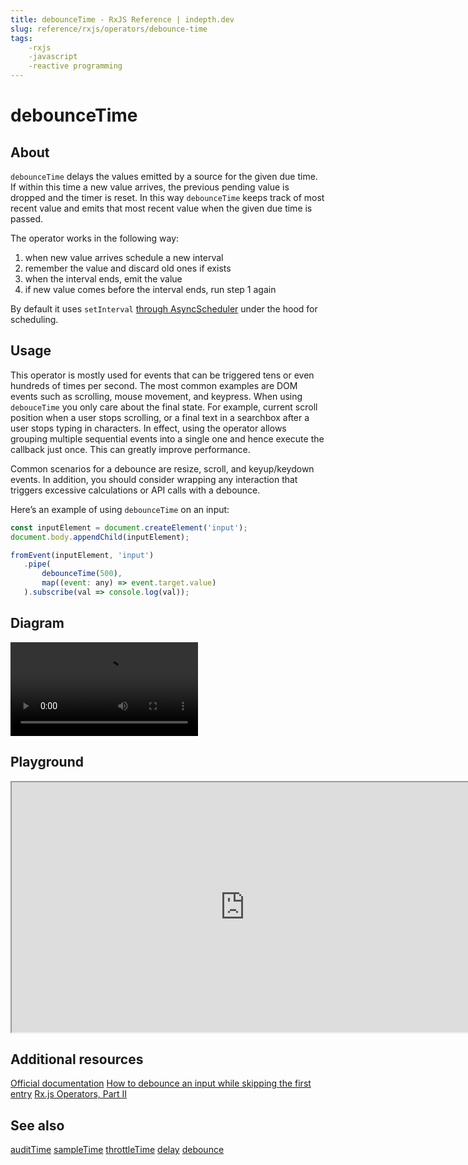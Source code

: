 ```yaml
---
title: debounceTime - RxJS Reference | indepth.dev
slug: reference/rxjs/operators/debounce-time
tags:
    -rxjs 
    -javascript 
    -reactive programming
---
```


# debounceTime

## About

`debounceTime` delays the values emitted by a source for the given due time. If within this time a new value arrives, the previous pending value is dropped and the timer is reset. In this way `debounceTime` keeps track of most recent value and emits that most recent value when the given due time is passed.

The operator works in the following way:
1. when new value arrives schedule a new interval
2. remember the value and discard old ones if exists
3. when the interval ends, emit the value
4. if new value comes before the interval ends, run step 1 again

By default it uses `setInterval` [through AsyncScheduler](https://github.com/ReactiveX/rxjs/blob/9b708613cb7687647dc43c5e15b821e17ccc23ef/src/internal/operators/debounceTime.ts#L64) under the hood for scheduling.

## Usage

This operator is mostly used for events that can be triggered tens or even hundreds of times per second. The most common examples are DOM events such as scrolling, mouse movement, and keypress. When using `debouceTime` you only care about the final state. For example, current scroll position when a user stops scrolling, or a final text in a searchbox after a user stops typing in characters. In effect, using the operator allows grouping multiple sequential events into a single one and hence execute the callback just once. This can greatly improve performance.

Common scenarios for a debounce are resize, scroll, and keyup/keydown events. In addition, you should consider wrapping any interaction that triggers excessive calculations or API calls with a debounce.

Here’s an example of using `debounceTime` on an input:

```javascript
const inputElement = document.createElement('input');
document.body.appendChild(inputElement);

fromEvent(inputElement, 'input')
   .pipe(
       debounceTime(500),
       map((event: any) => event.target.value)
   ).subscribe(val => console.log(val));
```

## Diagram

<video>
    <source src="https://images.indepth.dev/references/rxjs/debounce-time.mp4" type="video/mp4">
</video>

## Playground

<iframe src="https://stackblitz.com/edit/indepth-rxjs-debouncetime?embed=1&file=index.ts" height="400" width="745"></iframe>

## Additional resources

[Official documentation](https://rxjs-dev.firebaseapp.com/api/operators/debounceTime)
[How to debounce an input while skipping the first entry](https://indepth.dev/posts/1444/how-to-debounce-an-input-while-skipping-the-first-entry)
[Rx.js Operators, Part II](https://indepth.dev/posts/1445/rx-js-operators-part-ii)

## See also
[auditTime](https://indepth.dev/reference/rxjs/operators/audit-time)
[sampleTime](https://indepth.dev/reference/rxjs/operators/sample-time)
[throttleTime](https://indepth.dev/reference/rxjs/operators/throttle-time)
[delay](https://indepth.dev/reference/rxjs/operators/delay)
[debounce](https://indepth.dev/reference/rxjs/operators/debounce)
